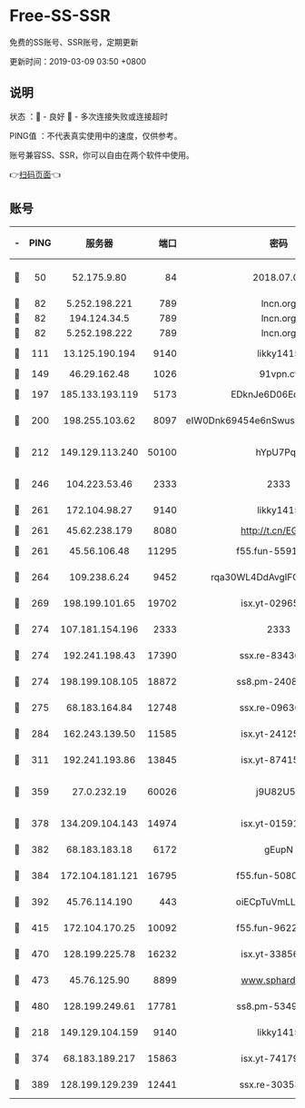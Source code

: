 # Free-SS-SSR

免费的SS账号、SSR账号，定期更新

更新时间：2019-03-09 03:50 +0800

## 说明

状态     ：🙂 - 良好 🙁 - 多次连接失败或连接超时

PING值   ：不代表真实使用中的速度，仅供参考。

账号兼容SS、SSR，你可以自由在两个软件中使用。

👉[扫码页面](https://liesauer.github.io/Free-SS-SSR/)👈

## 账号

|-|PING|服务器|端口|密码|加密方式|区域|
|:----:|:----:|:-----:|-----:|:----:|:----:|:----:|
|🙂|50|52.175.9.80|84|2018.07.07|chacha20-ietf-poly1305|HK|
|🙂|82|5.252.198.221|789|lncn.org|rc4|JP|
|🙂|82|194.124.34.5|789|lncn.org|rc4|JP|
|🙂|82|5.252.198.222|789|lncn.org|rc4|JP|
|🙂|111|13.125.190.194|9140|likky1415|aes-256-cfb|KR|
|🙂|149|46.29.162.48|1026|91vpn.cf|rc4-md5|RU|
|🙂|197|185.133.193.119|5173|EDknJe6D06EoWDaw|aes-256-cfb|US|
|🙂|200|198.255.103.62|8097|eIW0Dnk69454e6nSwuspv9DmS201tQ0D|aes-256-cfb|US|
|🙂|212|149.129.113.240|50100|hYpU7PqP|chacha20-ietf-poly1305|CN|
|🙂|246|104.223.53.46|2333|2333|aes-256-cfb|US|
|🙂|261|172.104.98.27|9140|likky1415|aes-256-cfb|JP|
|🙂|261|45.62.238.179|8080|http://t.cn/EGJIyrl|rc4-md5|CA|
|🙂|261|45.56.106.48|11295|f55.fun-55916918|aes-256-cfb|US|
|🙂|264|109.238.6.24|9452|rqa30WL4DdAvgIFG6Fs3znzTa|aes-256-cfb|FR|
|🙂|269|198.199.101.65|19702|isx.yt-02965694|aes-256-cfb|US|
|🙂|274|107.181.154.196|2333|2333|aes-256-cfb|US|
|🙂|274|192.241.198.43|17390|ssx.re-83430216|aes-256-cfb|US|
|🙂|274|198.199.108.105|18872|ss8.pm-24089859|aes-256-cfb|US|
|🙂|275|68.183.164.84|12748|ssx.re-09636957|aes-256-cfb|US|
|🙂|284|162.243.139.50|11585|isx.yt-24125616|aes-256-cfb|US|
|🙂|311|192.241.193.86|13845|isx.yt-87415016|aes-256-cfb|US|
|🙂|359|27.0.232.19|60026|j9U82U53|xchacha20-ietf-poly1305|HK|
|🙂|378|134.209.104.143|14974|isx.yt-01591248|aes-256-cfb|SG|
|🙂|382|68.183.183.18|6172|gEupN|aes-256-cfb|SG|
|🙂|384|172.104.181.121|16795|f55.fun-50803874|aes-256-cfb|SG|
|🙂|392|45.76.114.190|443|oiECpTuVmLLxk4Ts|aes-256-cfb|AU|
|🙂|415|172.104.170.25|10092|f55.fun-96225402|aes-256-cfb|SG|
|🙂|470|128.199.225.78|16232|isx.yt-33856975|aes-256-cfb|SG|
|🙂|473|45.76.125.90|8899|www.sphard.com|aes-256-cfb|AU|
|🙂|480|128.199.249.61|17781|ss8.pm-53490777|aes-256-cfb|SG|
|🙂|218|149.129.104.159|9140|likky1415|aes-256-cfb|CN|
|🙂|374|68.183.189.217|15863|isx.yt-74179811|aes-256-cfb|SG|
|🙂|389|128.199.129.239|12441|ssx.re-30353118|aes-256-cfb|SG|
